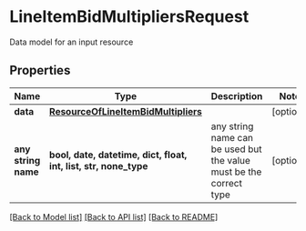 # LineItemBidMultipliersRequest

Data model for an input resource

## Properties
Name | Type | Description | Notes
------------ | ------------- | ------------- | -------------
**data** | [**ResourceOfLineItemBidMultipliers**](ResourceOfLineItemBidMultipliers.md) |  | [optional] 
**any string name** | **bool, date, datetime, dict, float, int, list, str, none_type** | any string name can be used but the value must be the correct type | [optional]

[[Back to Model list]](../README.md#documentation-for-models) [[Back to API list]](../README.md#documentation-for-api-endpoints) [[Back to README]](../README.md)


